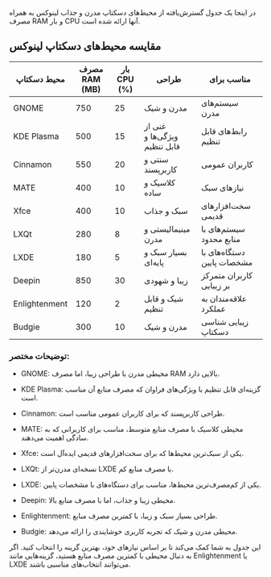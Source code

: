
در اینجا یک جدول گسترش‌یافته از محیط‌های دسکتاپ مدرن و جذاب لینوکس به همراه مصرف RAM و بار CPU آنها ارائه شده است.

## مقایسه محیط‌های دسکتاپ لینوکس

| محیط دسکتاپ     | مصرف RAM (MB) | بار CPU (%) | طراحی                     | مناسب برای                  |
|---------------------|-------------------|-----------------|-------------------------------|---------------------------------|
| GNOME                | 750               | 25              | مدرن و شیک                   | سیستم‌های مدرن                  |
| KDE Plasma           | 500               | 15              | غنی از ویژگی‌ها و قابل تنظیم | رابط‌های قابل تنظیم            |
| Cinnamon             | 550               | 20              | سنتی و کاربرپسند            | کاربران عمومی                   |
| MATE                | 400               | 10              | کلاسیک و ساده                | نیازهای سبک                    |
| Xfce                | 400               | 10              | سبک و جذاب                   | سخت‌افزارهای قدیمی            |
| LXQt                | 280               | 8               | مینیمالیستی و مدرن          | سیستم‌های با منابع محدود      |
| LXDE                | 180               | 5               | بسیار سبک و پایه‌ای         | دستگاه‌های با مشخصات پایین    |
| Deepin              | 850               | 30              | زیبا و شهودی                 | کاربران متمرکز بر زیبایی       |
| Enlightenment       | 120               | 2               | شیک و قابل تنظیم             | علاقه‌مندان به عملکرد          |
| Budgie              | 300               | 10              | مدرن و شیک                   | زیبایی شناسی دسکتاپ           |

### توضیحات مختصر:

- GNOME: محیطی مدرن با طراحی زیبا، اما مصرف RAM بالایی دارد.
  
- KDE Plasma: گزینه‌ای قابل تنظیم با ویژگی‌های فراوان که مصرف منابع آن مناسب است.

- Cinnamon: طراحی کاربرپسند که برای کاربران عمومی مناسب است.

- MATE: محیطی کلاسیک با مصرف منابع متوسط، مناسب برای کاربرانی که به سادگی اهمیت می‌دهند.

- Xfce: یکی از سبک‌ترین محیط‌ها که برای سخت‌افزارهای قدیمی ایده‌آل است.

- LXQt: نسخه‌ای مدرن‌تر از LXDE با مصرف منابع کم.

- LXDE: یکی از کم‌مصرف‌ترین محیط‌ها، مناسب برای دستگاه‌های با مشخصات پایین.

- Deepin: محیطی زیبا و جذاب، اما با مصرف منابع بالا.

- Enlightenment: طراحی بسیار سبک و زیبا، با کمترین مصرف منابع.

- Budgie: محیطی مدرن و شیک که تجربه کاربری خوشایندی را ارائه می‌دهد.

این جدول به شما کمک می‌کند تا بر اساس نیازهای خود، بهترین گزینه را انتخاب کنید. اگر به دنبال محیطی با کمترین مصرف منابع هستید، گزینه‌هایی مانند Enlightenment یا LXDE می‌توانند انتخاب‌های مناسبی باشند.